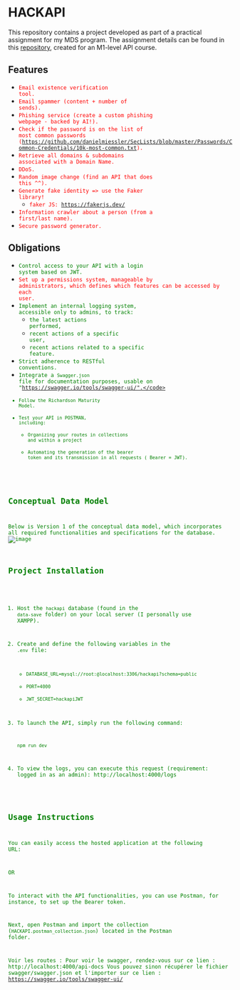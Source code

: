 # HACKAPI

This repository contains a project developed as part of a practical assignment for my MDS program. The assignment
details can be found in this [repository](https://github.com/kevinniel/M1-MDS-2425-API), created for an M1-level API
course.

## Features

- <code style="color: red;">Email existence verification tool.</code>
- <code style="color: red;">Email spammer (content + number of sends).</code>
- <code style="color: red;">Phishing service (create a custom phishing webpage - backed by AI!).</code>
- <code style="color: red;">Check if the password is on the list of most common
  passwords (https://github.com/danielmiessler/SecLists/blob/master/Passwords/Common-Credentials/10k-most-common.txt).</code>
- <code style="color: red;">Retrieve all domains & subdomains associated with a Domain Name.</code>
- <code style="color: red;">DDoS.</code>
- <code style="color: red;">Random image change (find an API that does this ^^).</code>
- <code style="color: red;">Generate fake identity => use the Faker library!</code>
    - <code style="color: red;">faker JS: https://fakerjs.dev/</code>
- <code style="color: red;">Information crawler about a person (from a first/last name).</code>
- <code style="color: red;">Secure password generator.</code>

## Obligations

- <code style="color: green;">Control access to your API with a login system based on JWT.</code>
- <code style="color: red;">Set up a permissions system, manageable by administrators, which defines which features can
  be accessed by each user.</code>
- <code style="color: green;">Implement an internal logging system, accessible only to admins, to track:</code>
    - <code style="color: green;">the latest actions performed,</code>
    - <code style="color: green;">recent actions of a specific user,</code>
    - <code style="color: green;">recent actions related to a specific feature.</code>
- <code style="color: green;">Strict adherence to RESTful conventions.</code>
- <code style="color: green;">Integrate a `Swagger.json` file for documentation purposes, usable
  on "https://swagger.io/tools/swagger-ui/".</code>
- <code style="color: green;">Follow the Richardson Maturity Model.</code>
- <code style="color: green;">Test your API in POSTMAN, including:</code>
    - <code style="color: green;">Organizing your routes in collections and within a project</code>
    - <code style="color: green;">Automating the generation of the bearer token and its transmission in all requests (
      Bearer = JWT).</code>

## Conceptual Data Model

Below is Version 1 of the conceptual data model, which incorporates all required functionalities and specifications for
the database.
![image](https://github.com/user-attachments/assets/f9bbe655-2f52-4d2d-bbf1-70066698c93d)

## Project Installation

1. Host the `hackapi` database (found in the `data-save` folder) on your local server (I personally use XAMPP).

2. Create and define the following variables in the `.env` file:
    - `DATABASE_URL=mysql://root:@localhost:3306/hackapi?schema=public`
    - `PORT=4000`
    - `JWT_SECRET=hackapiJWT`

3. To launch the API, simply run the following command:
   ```bash
   npm run dev

4. To view the logs, you can execute this request (requirement: logged in as an admin): http://localhost:4000/logs

## Usage Instructions

You can easily access the hosted application at the following URL:

OR

To interact with the API functionalities, you can use Postman, for instance, to set up the Bearer token.

Next, open Postman and import the collection (`HACKAPI.postman_collection.json`) located in the Postman folder.

Voir les routes :
Pour voir le swagger, rendez-vous sur ce lien : http://localhost:4000/api-docs
Vous pouvez sinon récupérer le fichier swagger/swagger.json et l'importer sur ce
lien : https://swagger.io/tools/swagger-ui/

